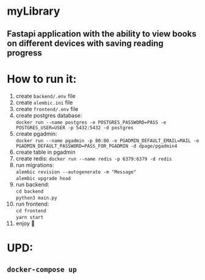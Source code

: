 # myLibrary

## Fastapi application with the ability to view books on different devices with saving reading progress

# How to run it:
1) create `backend/.env` file
2) create `alembic.ini` file
3) create `frontend/.env` file
4) create postgres database:\
`docker run --name postgres -e POSTGRES_PASSWORD=PASS -e POSTGRES_USER=USER -p 5432:5432 -d postgres`
5) create pgadmin:\
`docker run --name pgadmin -p 80:80 -e PGADMIN_DEFAULT_EMAIL=MAIL -e PGADMIN_DEFAULT_PASSWORD=PASS_FOR_PGADMIN -d dpage/pgadmin4`
6) create table in pgadmin
7) create redis: 
`docker run --name redis -p 6379:6379 -d redis`
8) run migrations:\
`alembic revision --autogenerate -m "Message"`\
`alembic upgrade head`
9) run backend: \
`cd backend`\
`python3 main.py`
10) run frontend:\
`cd frontend`\
`yarn start`
11) enjoy 👀

# UPD:

## `docker-compose up`